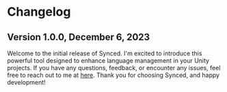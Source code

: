# Changelog

## Version 1.0.0, December 6, 2023
Welcome to the initial release of Synced. I'm excited to introduce this powerful tool designed to enhance language management in your Unity projects. If you have any questions, feedback, or encounter any issues, feel free to reach out to me at [here](mailto:oscar30gt@gmail.com). Thank you for choosing Synced, and happy development!